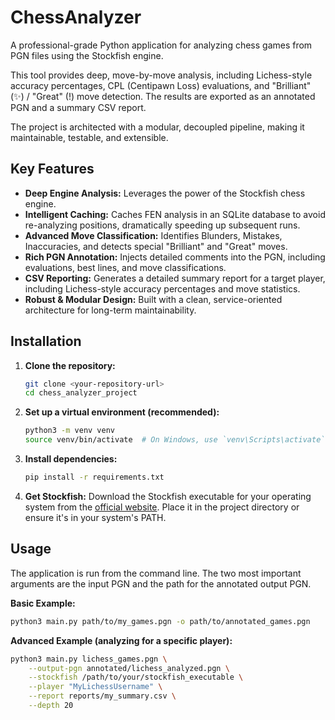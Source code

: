 # ChessAnalyzer

A professional-grade Python application for analyzing chess games from PGN files using the Stockfish engine.

This tool provides deep, move-by-move analysis, including Lichess-style accuracy percentages, CPL (Centipawn Loss) evaluations, and "Brilliant" (✨) / "Great" (!) move detection. The results are exported as an annotated PGN and a summary CSV report.

The project is architected with a modular, decoupled pipeline, making it maintainable, testable, and extensible.

## Key Features

-   **Deep Engine Analysis:** Leverages the power of the Stockfish chess engine.
-   **Intelligent Caching:** Caches FEN analysis in an SQLite database to avoid re-analyzing positions, dramatically speeding up subsequent runs.
-   **Advanced Move Classification:** Identifies Blunders, Mistakes, Inaccuracies, and detects special "Brilliant" and "Great" moves.
-   **Rich PGN Annotation:** Injects detailed comments into the PGN, including evaluations, best lines, and move classifications.
-   **CSV Reporting:** Generates a detailed summary report for a target player, including Lichess-style accuracy percentages and move statistics.
-   **Robust & Modular Design:** Built with a clean, service-oriented architecture for long-term maintainability.

## Installation

1.  **Clone the repository:**
    ```bash
    git clone <your-repository-url>
    cd chess_analyzer_project
    ```

2.  **Set up a virtual environment (recommended):**
    ```bash
    python3 -m venv venv
    source venv/bin/activate  # On Windows, use `venv\Scripts\activate`
    ```

3.  **Install dependencies:**
    ```bash
    pip install -r requirements.txt
    ```

4.  **Get Stockfish:** Download the Stockfish executable for your operating system from the [official website](https://stockfishchess.org/download/). Place it in the project directory or ensure it's in your system's PATH.

## Usage

The application is run from the command line. The two most important arguments are the input PGN and the path for the annotated output PGN.

**Basic Example:**
```bash
python3 main.py path/to/my_games.pgn -o path/to/annotated_games.pgn
```

**Advanced Example (analyzing for a specific player):**
```bash
python3 main.py lichess_games.pgn \
    --output-pgn annotated/lichess_analyzed.pgn \
    --stockfish /path/to/your/stockfish_executable \
    --player "MyLichessUsername" \
    --report reports/my_summary.csv \
    --depth 20
```